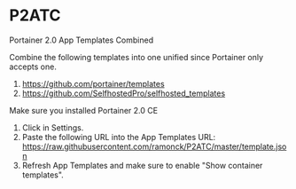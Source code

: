 # P2ATC
Portainer 2.0 App Templates Combined

Combine the following templates into one unified since Portainer only accepts one.
1. https://github.com/portainer/templates
2. https://github.com/SelfhostedPro/selfhosted_templates

Make sure you installed Portainer 2.0 CE
1. Click in Settings.
2. Paste the following URL into the App Templates URL: https://raw.githubusercontent.com/ramonck/P2ATC/master/template.json
3. Refresh App Templates and make sure to enable "Show container templates".
